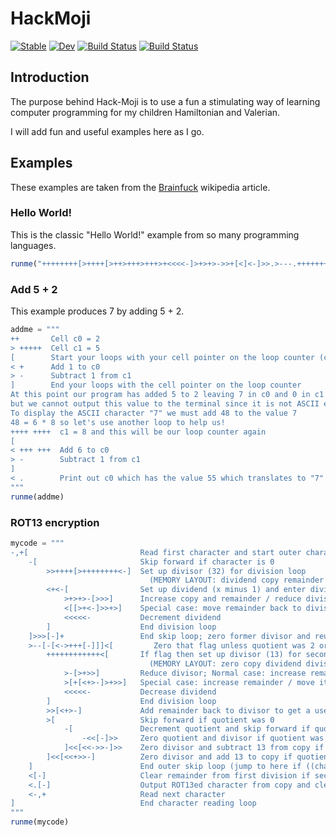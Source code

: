 # HackMoji 

[![Stable](https://img.shields.io/badge/docs-stable-blue.svg)](https://DoktorMike.github.io/HackMoji.jl/stable) [![Dev](https://img.shields.io/badge/docs-dev-blue.svg)](https://DoktorMike.github.io/HackMoji.jl/dev) [![Build Status](https://github.com/DoktorMike/HackMoji.jl/workflows/CI/badge.svg)](https://github.com/DoktorMike/HackMoji.jl/actions) [![Build Status](https://travis-ci.com/DoktorMike/HackMoji.jl.svg?branch=master)](https://travis-ci.com/DoktorMike/HackMoji.jl)

## Introduction

The purpose behind Hack-Moji is to use a fun a stimulating way of learning
computer programming for my children Hamiltonian and Valerian.

I will add fun and useful examples here as I go.

## Examples

These examples are taken from the [Brainfuck](https://en.wikipedia.org/wiki/Brainfuck#Examples) wikipedia article.

### Hello World!

This is the classic "Hello World!" example from so many programming languages.

```julia
runme("++++++++[>++++[>++>+++>+++>+<<<<-]>+>+>->>+[<]<-]>>.>---.+++++++..+++.>>.<-.<.+++.------.--------.>>+.>++.")
```

### Add 5 + 2

This example produces 7 by adding 5 + 2.

```julia
addme = """
++       Cell c0 = 2
> +++++  Cell c1 = 5
[        Start your loops with your cell pointer on the loop counter (c1 in our case)
< +      Add 1 to c0
> -      Subtract 1 from c1
]        End your loops with the cell pointer on the loop counter
At this point our program has added 5 to 2 leaving 7 in c0 and 0 in c1
but we cannot output this value to the terminal since it is not ASCII encoded!
To display the ASCII character "7" we must add 48 to the value 7
48 = 6 * 8 so let's use another loop to help us!
++++ ++++  c1 = 8 and this will be our loop counter again
[
< +++ +++  Add 6 to c0
> -        Subtract 1 from c1
]
< .        Print out c0 which has the value 55 which translates to "7"!
"""
runme(addme)
```

### ROT13 encryption

```julia
mycode = """
-,+[                         Read first character and start outer character reading loop
    -[                       Skip forward if character is 0
        >>++++[>++++++++<-]  Set up divisor (32) for division loop
                               (MEMORY LAYOUT: dividend copy remainder divisor quotient zero zero)
        <+<-[                Set up dividend (x minus 1) and enter division loop
            >+>+>-[>>>]      Increase copy and remainder / reduce divisor / Normal case: skip forward
            <[[>+<-]>>+>]    Special case: move remainder back to divisor and increase quotient
            <<<<<-           Decrement dividend
        ]                    End division loop
    ]>>>[-]+                 End skip loop; zero former divisor and reuse space for a flag
    >--[-[<->+++[-]]]<[         Zero that flag unless quotient was 2 or 3; zero quotient; check flag
        ++++++++++++<[       If flag then set up divisor (13) for second division loop
                               (MEMORY LAYOUT: zero copy dividend divisor remainder quotient zero zero)
            >-[>+>>]         Reduce divisor; Normal case: increase remainder
            >[+[<+>-]>+>>]   Special case: increase remainder / move it back to divisor / increase quotient
            <<<<<-           Decrease dividend
        ]                    End division loop
        >>[<+>-]             Add remainder back to divisor to get a useful 13
        >[                   Skip forward if quotient was 0
            -[               Decrement quotient and skip forward if quotient was 1
                -<<[-]>>     Zero quotient and divisor if quotient was 2
            ]<<[<<->>-]>>    Zero divisor and subtract 13 from copy if quotient was 1
        ]<<[<<+>>-]          Zero divisor and add 13 to copy if quotient was 0
    ]                        End outer skip loop (jump to here if ((character minus 1)/32) was not 2 or 3)
    <[-]                     Clear remainder from first division if second division was skipped
    <.[-]                    Output ROT13ed character from copy and clear it
    <-,+                     Read next character
]                            End character reading loop
"""
runme(mycode)
```

